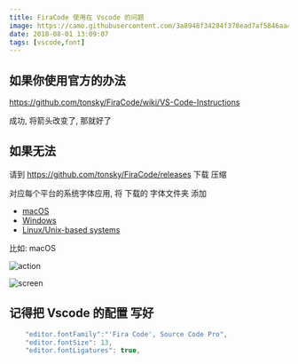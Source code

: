 ```yaml
---
title: FiraCode 使用在 Vscode 的问题
image: https://camo.githubusercontent.com/3a8948f34284f378ead7af5846aa432035c687ad/687474703a2f2f732e746f6e736b792e6d652f696d67732f666972615f636f64655f6c6f676f2e737667
date: 2018-08-01 13:09:07
tags: [vscode,font]
---
```


## 如果你使用官方的办法

https://github.com/tonsky/FiraCode/wiki/VS-Code-Instructions

成功, 将箭头改变了, 那就好了

## 如果无法

请到 https://github.com/tonsky/FiraCode/releases 下载 压缩

对应每个平台的系统字体应用, 将 下载的 字体文件夹 添加 

- [macOS](https://support.apple.com/en-us/HT201749)
- [Windows](https://www.microsoft.com/en-us/Typography/TrueTypeInstall.aspx)
- [Linux/Unix-based systems](https://github.com/adobe-fonts/source-code-pro/issues/17#issuecomment-8967116)

比如: macOS

![action](/file_imgs/2018-8/action.png)

![screen](/file_imgs/2018-8/screen.png)


## 记得把 Vscode 的配置 写好

``` js
    "editor.fontFamily":"'Fira Code', Source Code Pro",
    "editor.fontSize": 13,
    "editor.fontLigatures": true,
```